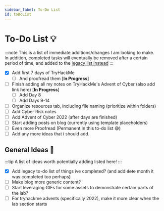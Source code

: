 ```yaml
---
sidebar_label: To-Do List
id: toDoList
---
```


# To-Do List 💡

:::note 
This is a list of immediate additions/changes I am looking to make. <br /> In addition, completed tasks will eventually be removed after a certain period of time, and added to the [legacy list instead](03-LEGACYtodolist.md)
:::

- [X] Add first 7 days of TryHackMe
    - [ ] And proofread them [**In Progress**]
- [ ] Finish adding all my notes on TryHackMe's Advent of Cyber (also add link here) [**In Progress**]
    - [ ] Add Day 8
    - [ ] Add Days 9-14
- [ ] Organize resources tab, including file naming (prioritize within folders)
- [ ] Add Cyber Risk notes
- [ ] Add Advent of Cyber 2022 (after days are finished)
- [ ] Start adding posts on blog (currently using template placeholders)
- [ ] Even more Proofread (Permanent in this to-do list 😅)
- [ ] Add any more ideas that i should add.

## General Ideas 📐

:::tip 
A list of ideas worth potentially adding listed here!
:::

- [X] Add legacy to-do list of things ive completed? (and add ~~date~~ month it was completed too perhaps)
- [ ] Make blog more generic content?
- [ ] Start leveraging GIFs for some assets to demonstrate certain parts of the lab?
- [ ] For tryhackme advents (specifically 2022), make it more clear when the lab section starts